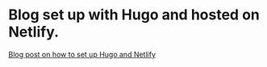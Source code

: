 # Blog set up with Hugo and hosted on Netlify. 

[Blog post on how to set up Hugo and Netlify](https://blog.tomosewe.com/posts/setting-up-a-blog-with-hugo-and-netlify/)